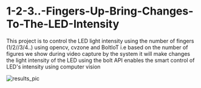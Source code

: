 # 1-2-3..-Fingers-Up-Bring-Changes-To-The-LED-Intensity

This project is to control the LED light intensity using the number of fingers (1/2//3/4..) using opencv, cvzone and BoltIoT 
i.e based on the number of figures we show during video capture by the system it will make changes the light intensity of the LED 
using the bolt API enables the smart control of LED's intensity using computer vision


![results_pic](https://github.com/Rakeshgupta2020/1-2-3..-Fingers-Up-Bring-Changes-To-The-LED-Intensity/assets/126176140/358857c8-44db-463e-958f-b4e0c2b04721)
